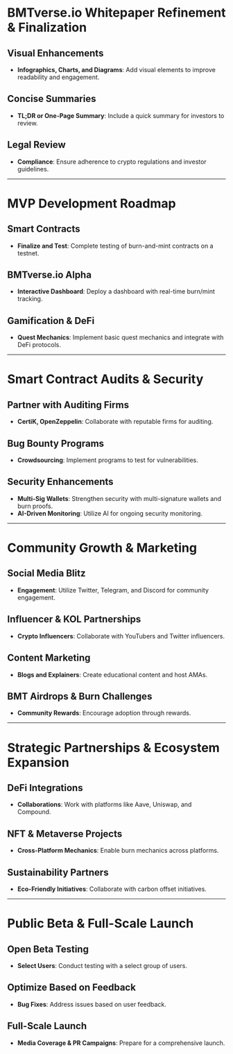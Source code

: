 # BMTverse.io Whitepaper Refinement & Finalization

## Visual Enhancements
- **Infographics, Charts, and Diagrams**: Add visual elements to improve readability and engagement.

## Concise Summaries
- **TL;DR or One-Page Summary**: Include a quick summary for investors to review.

## Legal Review
- **Compliance**: Ensure adherence to crypto regulations and investor guidelines.

---

# MVP Development Roadmap

## Smart Contracts
- **Finalize and Test**: Complete testing of burn-and-mint contracts on a testnet.

## BMTverse.io Alpha
- **Interactive Dashboard**: Deploy a dashboard with real-time burn/mint tracking.

## Gamification & DeFi
- **Quest Mechanics**: Implement basic quest mechanics and integrate with DeFi protocols.

---

# Smart Contract Audits & Security

## Partner with Auditing Firms
- **CertiK, OpenZeppelin**: Collaborate with reputable firms for auditing.

## Bug Bounty Programs
- **Crowdsourcing**: Implement programs to test for vulnerabilities.

## Security Enhancements
- **Multi-Sig Wallets**: Strengthen security with multi-signature wallets and burn proofs.
- **AI-Driven Monitoring**: Utilize AI for ongoing security monitoring.

---

# Community Growth & Marketing

## Social Media Blitz
- **Engagement**: Utilize Twitter, Telegram, and Discord for community engagement.

## Influencer & KOL Partnerships
- **Crypto Influencers**: Collaborate with YouTubers and Twitter influencers.

## Content Marketing
- **Blogs and Explainers**: Create educational content and host AMAs.

## BMT Airdrops & Burn Challenges
- **Community Rewards**: Encourage adoption through rewards.

---

# Strategic Partnerships & Ecosystem Expansion

## DeFi Integrations
- **Collaborations**: Work with platforms like Aave, Uniswap, and Compound.

## NFT & Metaverse Projects
- **Cross-Platform Mechanics**: Enable burn mechanics across platforms.

## Sustainability Partners
- **Eco-Friendly Initiatives**: Collaborate with carbon offset initiatives.

---

# Public Beta & Full-Scale Launch

## Open Beta Testing
- **Select Users**: Conduct testing with a select group of users.

## Optimize Based on Feedback
- **Bug Fixes**: Address issues based on user feedback.

## Full-Scale Launch
- **Media Coverage & PR Campaigns**: Prepare for a comprehensive launch.
